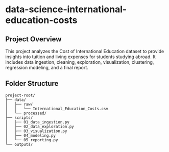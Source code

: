 # data-science-international-education-costs

## Project Overview

This project analyzes the Cost of International Education dataset to provide insights into tuition and living expenses for students studying abroad. It includes data ingestion, cleaning, exploration, visualization, clustering, regression modeling, and a final report.

## Folder Structure

```
project-root/
├── data/
│   ├── raw/
│   │   └── International_Education_Costs.csv
│   └── processed/
├── scripts/
│   ├── 01_data_ingestion.py
│   ├── 02_data_exploration.py
│   ├── 03_visualization.py
│   ├── 04_modeling.py
│   └── 05_reporting.py
└── outputs/
```

